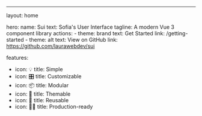 ---
layout: home

hero:
  name: Sui
  text: Sofia's User Interface
  tagline: A modern Vue 3 component library
  actions:
    - theme: brand
      text: Get Started
      link: /getting-started
    - theme: alt
      text: View on GitHub
      link: https://github.com/laurawebdev/sui

features:
  - icon: 💡
    title: Simple
  - icon: 🎛️
    title: Customizable
  - icon: 📦
    title: Modular
  - icon: 🎨
    title: Themable
  - icon: 🔄
    title: Reusable
  - icon: 👩‍💻
    title: Production-ready